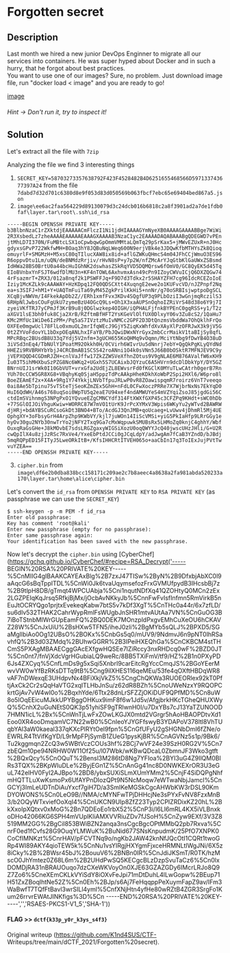 # Forgotten secret

## Description

Last month we hired a new junior DevOps Enginner to migrate all our services
into containers. He was super hyped about Docker and in such a hurry, that he
forgot about best practices.  
You want to use one of our images? Sure, no problem. Just download image file,
run "docker load < image" and you are ready to go!

[image](image)

###### Hint -> Don't run it, try to inspect it!

## Solution

Let's extract all the file with `7zip`

Analyzing the file we find 3 interesting things  
1. `SECRET_KEY=58703273357638792F423F4528482B4D6251655468566D597133743677397A24` from the file `7dabd7d32d701c6380d8e9f053d83d050569b063fbcf7ebc65e69404bed867a5.json`  
2. `image\ee6ac2faa564229d89130079d3c24dcb016b6818c2a8f3901ad2a7de1fdb0faf\layer.tar\root\.ssh\id_rsa`

```  
-----BEGIN OPENSSH PRIVATE KEY-----  
b3BlbnNzaC1rZXktdjEAAAAACmFlczI1Ni1jdHIAAAAGYmNyeXB0AAAAGAAAABBge7WiWi  
2R3XsbedLz7zheAAAAEAAAAAEAAAGXAAAAB3NzaC1yc2EAAAADAQABAAABgQDEGWD7vPEn  
jtMhLD7I370N/FuMBtcLSX1oCpwbqwGpOmmVMMtaLQmTq29pSrKax5+jMWvEZUxR+nJ0Hc  
gdyxsGPvP722WkfwMH+BOaq3hY8JQBuNqLWeq600N9erjVBk4e3JDQwKfbMTHYsZk8Qioq  
omuyrlF+SMGMzH+M5xsC80qTIlucXAW8ix8id+aflGZWKuQHmcS4m04JFhCCjWmuO3ES96  
R6oppvDtu1Lm/uQN/deBNMdzRrjiv/rHvN8sP+y7p2W/nfZMcArYJqGtbKlGaUWxZSBsmd  
IdHWa28BS0BrtU0a44bcHuIGhNK2dswhasZSkRqYVD5DQMQrsw6fOmV0/GC8QyEK5d45Tq  
EIoBVnbxYnFSJT6wdfDlMU3n+KF4nTOWL6AxhvmxAsn49cPn9IZoyCWVuICjQ6DXZQGw74  
4rFsazmrT+ZRX3/012a8nqf2k1PSWFFJq+F9D7d3Tdkx2r5SHAYZFH7cg96IdcRCEZoIoE  
Iziy1McKZLk9cAAAWAY+HzKDpq12FQ0QDSCXtt4XuqngE2ewe2o1KUFvcVD/nJZPnpf2Nq  
ea+s3SIFJ+hM1+Y+UAQTmFuiTa69yM45ZgkPrilKkHi5+nnNr/g70oSRBIsjwptpoDgSCL  
XCqBjvNWVm/I4FkekApDb2Z//ERh1xmfFvx3KDv4SQgfUP3q9PLbOziI3wGnjmqRczilS3  
6RHpNlJwbsCOuFgUkU7zymeBzU4OGcQ9Ls+Oh1X3xaAUPSnOqhoIZRiVrS48d38o6Y9j7I  
zyeiVKfTRJ7yCPmJf3KrB9u8j0DGlwzkep4OIGH/iQPHALFjfnkBYPEnC0gqRSS+y1/T2z  
aXGV1lsE3bh0fuk8Cja2XrB/RZftmBfHFT2YsKGeVlOlfUX0DlxyY06v3Zu8cS2/1QaHu7  
KMc2MfUc1WiDe6IzPM+/Pq5aS7IVztzMuIvNMCc2GPF2D3DtQnzmsVbddWa7OhQklhFrQo  
OXFEe0mgwUcl78FlLo0xmuOL2mrIfqWEcJ9GjY5ZiqKxWhfdXvXAyXlPzOFRJwX3k9jV5G  
0t2ZYVoFdovYL1bDxpOEqANLhxIFaYB/PbJQwiDWxNYrGyx2mbCcrMaikV1taBIjSy8qfL  
MPcRBqc2BUsdB8U33q7Ydj5V2nfm+3gUCH655KoQHMq9vOqmn/MciYtNbg9fDwYB4O38uD  
3iVSd3nEq4/TbNUlY1PoatM92Okkh0H/0CVirh6WIvrUu5dNnrj7ebY+QgQkPgKLyQYdNd  
HHEZi9RVBRHYbYbjJ4CRCBmAB1SCSS42roANni1O4k0sVNn5J66B0bOSktR7MFNJEV9C9y  
jVEPXQQD4CGDmRJZH+cnlVaJffw17ZkZZWSVeXfhnZOtus9V9gNLAE6M876AValfW6xKH9  
Iu03T5ihMHXbuSzPZG8Nc6WKq2+UGxh5S7UCAixbJQYzuC6A5HVrn9dcDlDbkYpY/DY5GZ  
BNrnUIJ1srWk0I10GbVUT+vrxGfa2UdEjZL8EWvsrFd0fKGClK0MYuTLwCAtrh0gerB7Rn  
YUh70cCCW5GR8XG8+VBqhyKq0SjaH5ppzTdPcAAkpHheKDkhXoWbP2Spi2HXl6/W6pro8l  
BoeZEAmEf2x+X4A+9Rg1Y74YkkjLNVbTfpuJRLwP0vR8ZOawispqmR7roirz6VnT7veeqo  
0ai8Ae5bTpinu75vTSteTjSeoKZmZEx5GhH+nFdL0CFwXoczPRRe7X7WjbrNxNs7EkYqD0  
HuI6QdWH/A46s768uqSoi0WpTU5q2eaE7U94xef4ndAMWUYeS4mVZYqiZsoJ85jgdGi56C  
ctdImSVihnmgS3NPgPxO1YQvueEZgCMNCYdf314FtXWXfGXP45c3CFZPq9KHdt+sWC0hDb  
+77SGlOIJOiVhguKwiw+WORRC87W7mVO1tUrK9JrPcXYMxV3Wpis6WKyYu2yWTvd2BAWRW  
djHRj+bdAYBSCuRCsoGkDt3BNO4+BTo/AcdGJ3QnJMB+qoUcaeg+LvUwv4jDhmRl5Mj4UE  
OphgXY+3oFbsyGrH4ArpZhp9KWbVY/kjl7juWOn14IiScVMSi+yiG5PkIaHfp9LRrGGy1e  
hyOv30gu2NYb30nwTrYo2jNFY2Txq9Ga7cMxWqpuwkSMUBsRx5LHMoZq0knjC4ghhY/Wbf  
OuxqRaGsGHe+J8kMOvbE7sdsLRGZgaxyWIGSiXozU0oqQWYYJcQ40jwscUHzJHli/G+U2R  
cwQpIlX4u8zjJzRSc7RxVe4/YxeEbPtdJCCi0gJCqLdpY/adJwgAm7fCaB3YZndD/bJBdj  
5mqRQPpED15FITyJ5LweORkItB+/KfsIHHCRtITVEH065o+aaCbIn17q3ToIExJujPVtTw  
vuYZEA==  
-----END OPENSSH PRIVATE KEY-----

```  
3. `cipher.bin` from `image\df6e2b0dba838bcc158171c209ae2c7b8aeec4a8638a2fa981abda520233a170\layer.tar\home\alice\cipher.bin`

Let's convert the `id_rsa` from `OPENSSH PRIVATE KEY` to `RSA PRIVATE KEY` (as
passphrase we can use the `SECRET_KEY`)

```console  
$ ssh-keygen -p -m PEM -f id_rsa  
Enter old passphrase:  
Key has comment 'root@kali'  
Enter new passphrase (empty for no passphrase):  
Enter same passphrase again:  
Your identification has been saved with the new passphrase.  
```

Now let's decrypt the `cipher.bin` using
[CyberChef](https://gchq.github.io/CyberChef/#recipe=RSA_Decrypt('-----
BEGIN%20RSA%20PRIVATE%20KEY-----%5CnMIIG4gIBAAKCAYEAxBlg%2B7zxJ47TISw%2ByN%2B9DfxbjAbXC0l9aAqcG6sBqTpplTDL%5CnWi0Jk6tvaUqymsefozFrxGVMUfpydB3IHcsbBj7z%2B9tlpH8DB/gTmqt4WPCUAbja%5Cni1nqutNDfXq41QZOHtyQ0MCn2zEx2LGZPEIqKqJrsq5RfkjBjMx/jOcbAvNKkyJb%5CnnFwFvIsfInfmn5RmVirkB5nEuJtOCRYQgo1prjtxEvekeqKabw7btS5v7kDf3XgT%5CnTHc0a44r/6x7zfLD/su6dlv532THAK2CahrWypRmlFsWUgbJnSHR1mtvAUtAa7VN%5CnGuOG3B7iBoTStnbMIWrGUpEamFQ%2BQ0DEK7MOnzpldPxgvEMhCuXeOU6hCKAVZ28W%5CnJxUiU%2BsHXw5TFN5/iheJ0zli%2BgMYb5sQLJ%2BPXD5/SGaMgllbiAo0Og12UBsO%2BOKx%5CnbGs5q0/mUV9/9NdmvJ6n9pNT0lhRSavhfQ%2B3d03ZMdq%2BUhwGGRR%2B3IPeiHXEQhGa%5CnCKBCM4stTHCmS5PXAgMBAAECggGAcEXfgwHQSEe7lZiRccy3nxRHDcq0wF%2BZD0JT%5Cn0nt7/fnVjXdcVgrHGubiaLQ9weRc/8BB5TXiFmV/tf9/HZ%2B1n0PXyPD6Js4ZXCyq%5CnfLmDs9g5xSqi5XnbrI9carEitcRgYccCmqJS%2BGoYEerMwvVW0wYfBzRKsDTTq9tB%5Cng9ilXHES116qeMEu/53fe4qOXftHBDqWR8vAF7nDWexqE3UHdpvNx4BFiXkjVkZ5%5CngChQKWa3RUOEORlex92kT0PftjAxCk2Cr2sQqHaVTG2xqITLHbJnSu/z62dR8BZh%5CnoUWeNzxY9RQOPCkrtGjAv7vW4wI0o%2BqxhYde/6Ttx28dnLrSFZZjOKiDUF9QPfMD%5Cn8uW8o5IOqEEicuMJkkUPYBggOHKux9imF8f6w1Jd5v/AfgjbrkHKcTGheQHUXWyQ%5CnhX2uGuNEtS0QK3p51yhiSF9gTRlwnH0I/u7DxYBs7cJ13YaTZUNOOD7HMN1icL%2Bx%5CnWnTjLwFxZOwLKGJX0mtd2VGrgr5hAoHBAOPDtvXd1Eoo0XR4ooDmqamVC7N22wB0%5CnIeoYJYGFfswyB3YDAPoV378ltl8VhTUqbYAl3aW0kaeal337qKXcPlRYtOel9fpn%5CnGfUFyU2gSHGNbDmI6fZNe/oEWRLR4TtVifKgYD/L9rMpFPjSymB1ZUeG1pysKjBR%5CnAGVNz5s1p/9Bk6/Tu2kggmqn2ZcQ3w5WBtVczCOUs3hf%2BCj7wVF24e39SzH0RG2V%5Cn7zbEQm10pe94NRHW0W11Of25u/l07Wbk/wKBwQDcaL0ZbmnJF3Wko3gtft%2BQxQcy%5CnOQuT%2Bensl3M286tD8Ng7YFIoa%2BYI3uG4Z9IlQM0BlRs3TQX%2BKpWIuDLe%2ByjEGn1Z%5CnAnGg41nc8D0NWKEXrOR3U3eGuL742elHV0FyI2AJBpo%2BD8/ybxSUXiSLmXUmYMm2%5CnjF4SiDQPgNhfmHQTTLuXwKsmoPx6UfAYPnDIozQPt9N5NcMoqw7eWTwaNbjJamcI%5CnGCYj3ImLeUDTnDiAuYxcf7giH7D/a3SmIKeMGSkCgcAHWbKW3rDSL90KmDYOWONS%5Cn0LeO9B//NMA/cMYNFwTPjDHHcjNe3sPYxFvNV8FzxMnB3/b2OQyWTxviefOoXqI4%5CnUKCN9UIp8ZfZ23Typ2CPIZRDixKZ20hL%2BkXxoIpXQtxv0xMoG%2Bn7QDEoEo1rbX52%5CnP3i/l6LI6mRL4KX5iVLBnxkoDHo42066KG6SPH4mVUplKliAMXVVRiuZDv7fJSoH%5CnZyw9EXf/3V3Z8519MM2GG%2BgCil853BWiBZN2anqa3nsCgcBgcOPtMMbQ2pb7Rxva%5CnrF0ed1fCvfs28G9OuqYLMWuK%2BuNid677SNsKnpudmK/25PfO7XNPK0CoCfIMNKzt%5CnrHAV/pFCVTNq9o/ngKb2JAW42knNfJQcOtI1CQRt1twoGRp4WI89AKY4qioTEW5k%5CnNu1vsYIRgjHXYgmFjxceHRMNLtIWgJNi/6X5z8iCky%2B%2BWsr45bJ%2BouuV6%2BNBn0IR%5CnJdiJKSmT/R0TK/hzMscO0JhYmtez0Z68L6m%2B2UHdPwSQ5KECgcBLzDzpSvuTaCz6%5Cn0lxDOMDjRA31nBRAUOuqo7dzCXeWKVoyOn0XJE63GZAZGDy6IMcrLRJo8Q9Z7Zo6%5CneXEmCKLkVYiSdY8iOXvFeJpi71mDtDuhL4lLwGopw%2BEup71H51ZxZBoqlhtNe52Z%5Cn0Eh%2BJp/s6Aj7FeHqqppPeXuymFapZ9av/IFm3WaBwfT7TQfFtBavl3wrSILl4yml%5CnfXNjHtn4yfHe80wRZtB4ZGR3SrgFo1Kum26rrvrEWAtJINKfigs%3D%5Cn
-----END%20RSA%20PRIVATE%20KEY-----','','RSAES-PKCS1-V1_5','SHA-1'))

#### **FLAG >>** `dctf{k33p_y0r_k3ys_s4f3}`  

Original writeup (https://github.com/K1nd4SUS/CTF-
Writeups/tree/main/dCTF_2021/Forgotten%20secret).